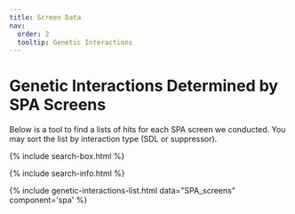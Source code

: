 ```yaml
---
title: Screen Data
nav:
  order: 2
  tooltip: Genetic Interactions
---
```


# <i class="fas fa-microscope"></i> Genetic Interactions Determined by SPA Screens

Below is a tool to find a lists of hits for each SPA screen we conducted. You may sort the list by interaction type (SDL or suppressor).

{% include search-box.html %}

{% include search-info.html %}

{% include genetic-interactions-list.html data="SPA_screens" component='spa' %}
